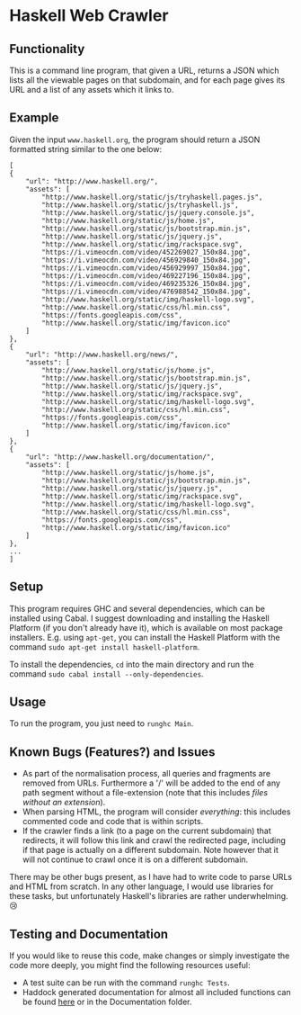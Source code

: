 # Haskell Web Crawler

## Functionality

This is a command line program, that given a URL, returns a JSON which lists all the viewable pages on that subdomain, and for each page gives its URL and a list of any assets which it links to.

## Example

Given the input `www.haskell.org`, the program should return a JSON formatted string similar to the one below:

```
[
{
    "url": "http://www.haskell.org/",
    "assets": [
        "http://www.haskell.org/static/js/tryhaskell.pages.js",
        "http://www.haskell.org/static/js/tryhaskell.js",
        "http://www.haskell.org/static/js/jquery.console.js",
        "http://www.haskell.org/static/js/home.js",
        "http://www.haskell.org/static/js/bootstrap.min.js",
        "http://www.haskell.org/static/js/jquery.js",
        "http://www.haskell.org/static/img/rackspace.svg",
        "https://i.vimeocdn.com/video/452269027_150x84.jpg",
        "https://i.vimeocdn.com/video/456929840_150x84.jpg",
        "https://i.vimeocdn.com/video/456929997_150x84.jpg",
        "https://i.vimeocdn.com/video/469227196_150x84.jpg",
        "https://i.vimeocdn.com/video/469235326_150x84.jpg",
        "https://i.vimeocdn.com/video/476988542_150x84.jpg",
        "http://www.haskell.org/static/img/haskell-logo.svg",
        "http://www.haskell.org/static/css/hl.min.css",
        "https://fonts.googleapis.com/css",
        "http://www.haskell.org/static/img/favicon.ico"
    ]
},
{
    "url": "http://www.haskell.org/news/",
    "assets": [
        "http://www.haskell.org/static/js/home.js",
        "http://www.haskell.org/static/js/bootstrap.min.js",
        "http://www.haskell.org/static/js/jquery.js",
        "http://www.haskell.org/static/img/rackspace.svg",
        "http://www.haskell.org/static/img/haskell-logo.svg",
        "http://www.haskell.org/static/css/hl.min.css",
        "https://fonts.googleapis.com/css",
        "http://www.haskell.org/static/img/favicon.ico"
    ]
},
{
    "url": "http://www.haskell.org/documentation/",
    "assets": [
        "http://www.haskell.org/static/js/home.js",
        "http://www.haskell.org/static/js/bootstrap.min.js",
        "http://www.haskell.org/static/js/jquery.js",
        "http://www.haskell.org/static/img/rackspace.svg",
        "http://www.haskell.org/static/img/haskell-logo.svg",
        "http://www.haskell.org/static/css/hl.min.css",
        "https://fonts.googleapis.com/css",
        "http://www.haskell.org/static/img/favicon.ico"
    ]
},
...
]
```

## Setup

This program requires GHC and several dependencies, which can be installed using Cabal. I suggest downloading and installing the Haskell Platform (if you don't already have it), which is available on most package installers. E.g. using `apt-get`, you can install the Haskell Platform with the command `sudo apt-get install haskell-platform`.

To install the dependencies, `cd` into the main directory and run the command `sudo cabal install --only-dependencies`.

## Usage

To run the program, you just need to `runghc Main`.

## Known Bugs (Features?) and Issues

- As part of the normalisation process, all queries and fragments are removed from URLs. Furthermore a '/' will be added to the end of any path segment without a file-extension (note that this includes *files without an extension*).
- When parsing HTML, the program will consider *everything*: this includes commented code and code that is within scripts.
- If the crawler finds a link (to a page on the current subdomain) that redirects, it will follow this link and crawl the redirected page, including if that page is actually on a different subdomain. Note however that it will not continue to crawl once it is on a different subdomain.

There may be other bugs present, as I have had to write code to parse URLs and HTML from scratch. In any other language, I would use libraries for these tasks, but unfortunately Haskell's libraries are rather underwhelming. :cry:

## Testing and Documentation

If you would like to reuse this code, make changes or simply investigate the code more deeply, you might find the following resources useful:
- A test suite can be run with the command `runghc Tests`.
- Haddock generated documentation for almost all included functions can be found [here](https://www.doc.ic.ac.uk/~js4416/100/simple-web-crawler/docs/) or in the Documentation folder.
